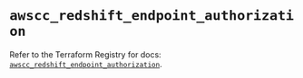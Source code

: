# `awscc_redshift_endpoint_authorization`

Refer to the Terraform Registry for docs: [`awscc_redshift_endpoint_authorization`](https://registry.terraform.io/providers/hashicorp/awscc/0.70.0/docs/resources/redshift_endpoint_authorization).
